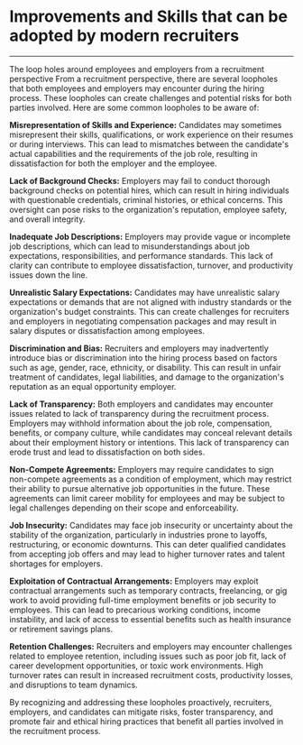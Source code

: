 
# Improvements and Skills that can be adopted by modern recruiters
***

The loop holes around employees and employers from a recruitment perspective
From a recruitment perspective, there are several loopholes that both employees and employers may encounter during the hiring process. These loopholes can create challenges and potential risks for both parties involved. Here are some common loopholes to be aware of:

**Misrepresentation of Skills and Experience:** Candidates may sometimes misrepresent their skills, qualifications, or work experience on their resumes or during interviews. This can lead to mismatches between the candidate's actual capabilities and the requirements of the job role, resulting in dissatisfaction for both the employer and the employee.

**Lack of Background Checks:** Employers may fail to conduct thorough background checks on potential hires, which can result in hiring individuals with questionable credentials, criminal histories, or ethical concerns. This oversight can pose risks to the organization's reputation, employee safety, and overall integrity.

**Inadequate Job Descriptions:** Employers may provide vague or incomplete job descriptions, which can lead to misunderstandings about job expectations, responsibilities, and performance standards. This lack of clarity can contribute to employee dissatisfaction, turnover, and productivity issues down the line.

**Unrealistic Salary Expectations:** Candidates may have unrealistic salary expectations or demands that are not aligned with industry standards or the organization's budget constraints. This can create challenges for recruiters and employers in negotiating compensation packages and may result in salary disputes or dissatisfaction among employees.

**Discrimination and Bias:** Recruiters and employers may inadvertently introduce bias or discrimination into the hiring process based on factors such as age, gender, race, ethnicity, or disability. This can result in unfair treatment of candidates, legal liabilities, and damage to the organization's reputation as an equal opportunity employer.

**Lack of Transparency:** Both employers and candidates may encounter issues related to lack of transparency during the recruitment process. Employers may withhold information about the job role, compensation, benefits, or company culture, while candidates may conceal relevant details about their employment history or intentions. This lack of transparency can erode trust and lead to dissatisfaction on both sides.

**Non-Compete Agreements:** Employers may require candidates to sign non-compete agreements as a condition of employment, which may restrict their ability to pursue alternative job opportunities in the future. These agreements can limit career mobility for employees and may be subject to legal challenges depending on their scope and enforceability.

**Job Insecurity:** Candidates may face job insecurity or uncertainty about the stability of the organization, particularly in industries prone to layoffs, restructuring, or economic downturns. This can deter qualified candidates from accepting job offers and may lead to higher turnover rates and talent shortages for employers.

**Exploitation of Contractual Arrangements:** Employers may exploit contractual arrangements such as temporary contracts, freelancing, or gig work to avoid providing full-time employment benefits or job security to employees. This can lead to precarious working conditions, income instability, and lack of access to essential benefits such as health insurance or retirement savings plans.

**Retention Challenges:** Recruiters and employers may encounter challenges related to employee retention, including issues such as poor job fit, lack of career development opportunities, or toxic work environments. High turnover rates can result in increased recruitment costs, productivity losses, and disruptions to team dynamics.

By recognizing and addressing these loopholes proactively, recruiters, employers, and candidates can mitigate risks, foster transparency, and promote fair and ethical hiring practices that benefit all parties involved in the recruitment process.




